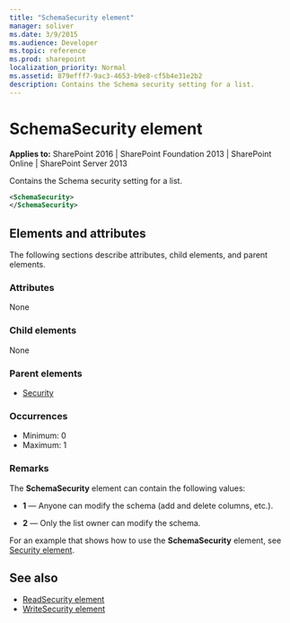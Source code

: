```yaml
---
title: "SchemaSecurity element"
manager: soliver
ms.date: 3/9/2015
ms.audience: Developer
ms.topic: reference
ms.prod: sharepoint
localization_priority: Normal
ms.assetid: 879efff7-9ac3-4653-b9e8-cf5b4e31e2b2
description: Contains the Schema security setting for a list.
---
```


# SchemaSecurity element

**Applies to:** SharePoint 2016 | SharePoint Foundation 2013 | SharePoint Online | SharePoint Server 2013
  
Contains the Schema security setting for a list.
  
```XML
<SchemaSecurity>
</SchemaSecurity>
```

## Elements and attributes

The following sections describe attributes, child elements, and parent elements.

### Attributes

None
   
### Child elements

None
   
### Parent elements

- [Security](security-element.md)
   
### Occurrences

- Minimum: 0
- Maximum: 1  
   
### Remarks

The **SchemaSecurity** element can contain the following values: 
  
- **1** — Anyone can modify the schema (add and delete columns, etc.).
  
- **2** — Only the list owner can modify the schema.

For an example that shows how to use the **SchemaSecurity** element, see [Security element](security-element.md).
  
## See also

- [ReadSecurity element](readsecurity-element.md) 
- [WriteSecurity element](writesecurity-element.md)

